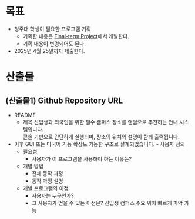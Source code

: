 # 목표

- 청주대 학생이 필요한 프로그램 기획
	- 기획한 내용은 [Final-term Project](Final-term%20Project.md)에서 개발한다.
	- 기획 내용이 변경되어도 된다.
- 2025년 4월 25일까지 제출한다.

# 산출물

## (산출물1) Github Repository URL

- README
	- 제목
		 신입생과 외국인을 위한 필수 캠퍼스 장소를 랜덤으로 추천하는 안내 시스템입니다.  
 콘솔 기반으로 간단하게 실행되며, 장소의 위치와 설명이 함께 출력됩니다.  
- 이후 GUI 또는 다국어 기능 확장도 가능한 구조로 설계되었습니다.
		- 사용자 정의
	- 필요성
		- 사용자가 이 프로그램을 사용해야 하는 이유는?
	- 개발 방법
		- 전체 동작 과정
		- 동작 과정 설명
	- 개발 프로그램의 이점
		- 사용자는 누구인가?
		- 그 사용자가 얻을 수 있는 이점은?
		 신입생  캠퍼스 주요 위치 빠르게 파악 가능 
	

